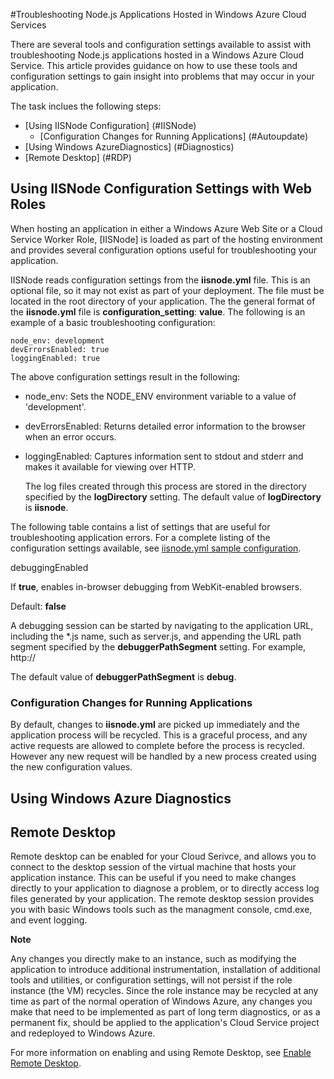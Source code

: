 #Troubleshooting Node.js Applications Hosted in Windows Azure Cloud Services

There are several tools and configuration settings available to assist with troubleshooting Node.js applications hosted in a Windows Azure Cloud Service. This article provides guidance on how to use these tools and configuration settings to gain insight into problems that may occur in your application.

The task inclues the following steps:

* [Using IISNode Configuration] (#IISNode)
	* [Configuration Changes for Running Applications] (#Autoupdate)
* [Using Windows AzureDiagnostics] (#Diagnostics)
* [Remote Desktop] (#RDP)

<h2 id="IISNode">Using IISNode Configuration Settings with Web Roles</h2>

When hosting an application in either a Windows Azure Web Site or a Cloud Service Worker Role, [IISNode] is loaded as part of the hosting environment and provides several configuration options useful for troubleshooting your application.

IISNode reads configuration settings from the **iisnode.yml** file. This is an optional file, so it may not exist as part of your deployment. The file must be located in the root directory of your application. The the general format of the **iisnode.yml** file is **configuration\_setting**: **value**. The following is an example of a basic troubleshooting configuration:

	node_env: development
	devErrorsEnabled: true
	loggingEnabled: true

The above configuration settings result in the following:

* node_env: Sets the NODE_ENV environment variable to a value of 'development'.

* devErrorsEnabled: Returns detailed error information to the browser when an error occurs.

* loggingEnabled: Captures information sent to stdout and stderr and makes it available for viewing over HTTP.

	The log files created through this process are stored in the directory specified by the **logDirectory** setting. The default value of **logDirectory** is **iisnode**.


The following table contains a list of settings that are useful for troubleshooting application errors. For a complete listing of the configuration settings available, see [iisnode.yml sample configuration][iisnode-sample-config].


<td>debuggingEnabled</td><td><p>If <strong>true</strong>, enables in-browser debugging from WebKit-enabled browsers.</p>
<p>Default: <strong>false</strong></p>
<p>A debugging session can be started by navigating to the application URL, including the *.js name, such as server.js, and appending the URL path segment specified by the <strong>debuggerPathSegment</strong> setting. For example, http://</p><p>The default value of <strong>debuggerPathSegment</strong> is <strong>debug</strong>.</p>
</td>
</tr>
</table>

<h3 id="Autoupdate">Configuration Changes for Running Applications</h3>

By default, changes to **iisnode.yml** are picked up immediately and the application process will be recycled. This is a graceful process, and any active requests are allowed to complete before the process is recycled. However any new request will be handled by a new process created using the new configuration values.

<h2 id="Diagnostics">Using Windows Azure Diagnostics</h2>

<h2 id="RDP">Remote Desktop</h2>

Remote desktop can be enabled for your Cloud Serivce, and allows you to connect to the desktop session of the virtual machine that hosts your application instance. This can be useful if you need to make changes directly to your application to diagnose a problem, or to directly access log files generated by your application. The remote desktop session provides you with basic Windows tools such as the managment console, cmd.exe, and event logging.

<div class="dev-callout">
<strong>Note</strong>
<p>Any changes you directly make to an instance, such as modifying the application to introduce additional instrumentation, installation of additional tools and utilities, or configuration settings, will not persist if the role instance (the VM) recycles. Since the role instance may be recycled at any time as part of the normal operation of Windows Azure, any changes you make that need to be implemented as part of long term diagnostics, or as a permanent fix, should be applied to the application's Cloud Service project and redeployed to Windows Azure.</p>
</div>

For more information on enabling and using Remote Desktop, see [Enable Remote Desktop][rdp].



[tshoot-node-website]: http://windowsazure.com/
[iisnode-sample-config]: https://github.com/tjanczuk/iisnode/blob/master/src/samples/configuration/iisnode.yml
[rdp]: /en-us/develop/nodejs/common-tasks/enable-remote-desktop/